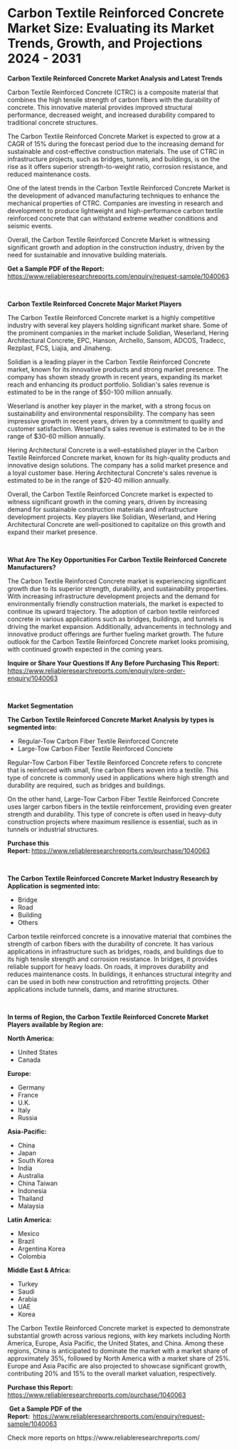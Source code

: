 <p><h1>Carbon Textile Reinforced Concrete Market Size: Evaluating its Market Trends, Growth, and Projections 2024 - 2031</h1></p><p><strong>Carbon Textile Reinforced Concrete Market Analysis and Latest Trends</strong></p>
<p><p>Carbon Textile Reinforced Concrete (CTRC) is a composite material that combines the high tensile strength of carbon fibers with the durability of concrete. This innovative material provides improved structural performance, decreased weight, and increased durability compared to traditional concrete structures.</p><p>The Carbon Textile Reinforced Concrete Market is expected to grow at a CAGR of 15% during the forecast period due to the increasing demand for sustainable and cost-effective construction materials. The use of CTRC in infrastructure projects, such as bridges, tunnels, and buildings, is on the rise as it offers superior strength-to-weight ratio, corrosion resistance, and reduced maintenance costs.</p><p>One of the latest trends in the Carbon Textile Reinforced Concrete Market is the development of advanced manufacturing techniques to enhance the mechanical properties of CTRC. Companies are investing in research and development to produce lightweight and high-performance carbon textile reinforced concrete that can withstand extreme weather conditions and seismic events.</p><p>Overall, the Carbon Textile Reinforced Concrete Market is witnessing significant growth and adoption in the construction industry, driven by the need for sustainable and innovative building materials.</p></p>
<p><strong>Get a Sample PDF of the Report:&nbsp;</strong> <a href="https://www.reliableresearchreports.com/enquiry/request-sample/1040063">https://www.reliableresearchreports.com/enquiry/request-sample/1040063</a></p>
<p>&nbsp;</p>
<p><strong>Carbon Textile Reinforced Concrete Major Market Players</strong></p>
<p><p>The Carbon Textile Reinforced Concrete market is a highly competitive industry with several key players holding significant market share. Some of the prominent companies in the market include Solidian, Weserland, Hering Architectural Concrete, EPC, Hanson, Archello, Sansom, ADCOS, Tradecc, Rezplast, FCS, Liajia, and Jinaheng.</p><p>Solidian is a leading player in the Carbon Textile Reinforced Concrete market, known for its innovative products and strong market presence. The company has shown steady growth in recent years, expanding its market reach and enhancing its product portfolio. Solidian's sales revenue is estimated to be in the range of $50-100 million annually.</p><p>Weserland is another key player in the market, with a strong focus on sustainability and environmental responsibility. The company has seen impressive growth in recent years, driven by a commitment to quality and customer satisfaction. Weserland's sales revenue is estimated to be in the range of $30-60 million annually.</p><p>Hering Architectural Concrete is a well-established player in the Carbon Textile Reinforced Concrete market, known for its high-quality products and innovative design solutions. The company has a solid market presence and a loyal customer base. Hering Architectural Concrete's sales revenue is estimated to be in the range of $20-40 million annually.</p><p>Overall, the Carbon Textile Reinforced Concrete market is expected to witness significant growth in the coming years, driven by increasing demand for sustainable construction materials and infrastructure development projects. Key players like Solidian, Weserland, and Hering Architectural Concrete are well-positioned to capitalize on this growth and expand their market presence.</p></p>
<p>&nbsp;</p>
<p><strong>What Are The Key Opportunities For Carbon Textile Reinforced Concrete Manufacturers?</strong></p>
<p><p>The Carbon Textile Reinforced Concrete market is experiencing significant growth due to its superior strength, durability, and sustainability properties. With increasing infrastructure development projects and the demand for environmentally friendly construction materials, the market is expected to continue its upward trajectory. The adoption of carbon textile reinforced concrete in various applications such as bridges, buildings, and tunnels is driving the market expansion. Additionally, advancements in technology and innovative product offerings are further fueling market growth. The future outlook for the Carbon Textile Reinforced Concrete market looks promising, with continued growth expected in the coming years.</p></p>
<p><strong>Inquire or Share Your Questions If Any Before Purchasing This Report:</strong> <a href="https://www.reliableresearchreports.com/enquiry/pre-order-enquiry/1040063">https://www.reliableresearchreports.com/enquiry/pre-order-enquiry/1040063</a></p>
<p>&nbsp;</p>
<p><strong>Market Segmentation</strong></p>
<p><strong>The Carbon Textile Reinforced Concrete Market Analysis by types is segmented into:</strong></p>
<p><ul><li>Regular-Tow Carbon Fiber Textile Reinforced Concrete</li><li>Large-Tow Carbon Fiber Textile Reinforced Concrete</li></ul></p>
<p><p>Regular-Tow Carbon Fiber Textile Reinforced Concrete refers to concrete that is reinforced with small, fine carbon fibers woven into a textile. This type of concrete is commonly used in applications where high strength and durability are required, such as bridges and buildings. </p><p>On the other hand, Large-Tow Carbon Fiber Textile Reinforced Concrete uses larger carbon fibers in the textile reinforcement, providing even greater strength and durability. This type of concrete is often used in heavy-duty construction projects where maximum resilience is essential, such as in tunnels or industrial structures.</p></p>
<p><strong>Purchase this Report:&nbsp;</strong><a href="https://www.reliableresearchreports.com/purchase/1040063">https://www.reliableresearchreports.com/purchase/1040063</a></p>
<p>&nbsp;</p>
<p><strong>The Carbon Textile Reinforced Concrete Market Industry Research by Application is segmented into:</strong></p>
<p><ul><li>Bridge</li><li>Road</li><li>Building</li><li>Others</li></ul></p>
<p><p>Carbon textile reinforced concrete is a innovative material that combines the strength of carbon fibers with the durability of concrete. It has various applications in infrastructure such as bridges, roads, and buildings due to its high tensile strength and corrosion resistance. In bridges, it provides reliable support for heavy loads. On roads, it improves durability and reduces maintenance costs. In buildings, it enhances structural integrity and can be used in both new construction and retrofitting projects. Other applications include tunnels, dams, and marine structures.</p></p>
<p>&nbsp;</p>
<p><strong>In terms of Region, the Carbon Textile Reinforced Concrete Market Players available by Region are:</strong></p>
<p>
    <p> <strong> North America: </strong>
        <ul>
            <li>United States</li>
            <li>Canada</li>
        </ul>
        </p> 
    <p> <strong> Europe: </strong>
        <ul>
            <li>Germany</li>
            <li>France</li>
            <li>U.K.</li>
            <li>Italy</li>
            <li>Russia</li>
        </ul>
        </p> 
    <p> <strong> Asia-Pacific: </strong>
        <ul>
            <li>China</li>
            <li>Japan</li>
            <li>South Korea</li>
            <li>India</li>
            <li>Australia</li>
            <li>China Taiwan</li>
            <li>Indonesia</li>
            <li>Thailand</li>
            <li>Malaysia</li>
        </ul>
        </p> 
    <p> <strong> Latin America: </strong>
        <ul>
            <li>Mexico</li>
            <li>Brazil</li>
            <li>Argentina Korea</li>
            <li>Colombia</li>
        </ul>
        </p> 
    <p> <strong> Middle East & Africa: </strong>
        <ul>
            <li>Turkey</li>
            <li>Saudi</li>
            <li>Arabia</li>
            <li>UAE</li>
            <li>Korea</li>
        </ul>
    </p>
    </p>
<p><p>The Carbon Textile Reinforced Concrete market is expected to demonstrate substantial growth across various regions, with key markets including North America, Europe, Asia Pacific, the United States, and China. Among these regions, China is anticipated to dominate the market with a market share of approximately 35%, followed by North America with a market share of 25%. Europe and Asia Pacific are also projected to showcase significant growth, contributing 20% and 15% to the overall market valuation, respectively.</p></p>
<p><strong>Purchase this Report: </strong><a href="https://www.reliableresearchreports.com/purchase/1040063">https://www.reliableresearchreports.com/purchase/1040063</a></p>
<p>&nbsp;<strong>Get a Sample PDF of the Report:&nbsp;&nbsp;</strong><a href="https://www.reliableresearchreports.com/enquiry/request-sample/1040063">https://www.reliableresearchreports.com/enquiry/request-sample/1040063</a></p>
<p><strong></strong></p>
<p>Check more reports on https://www.reliableresearchreports.com/</p>